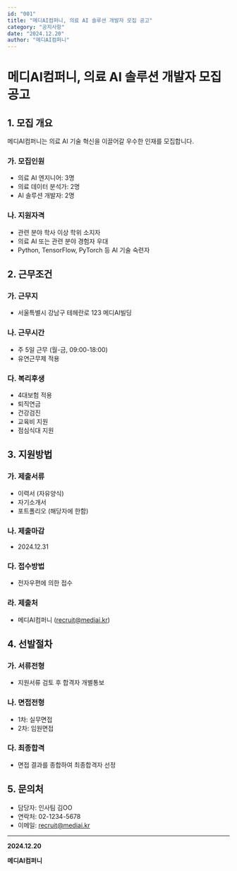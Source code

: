 ```yaml
---
id: "001"
title: "메디AI컴퍼니, 의료 AI 솔루션 개발자 모집 공고"
category: "공지사항"
date: "2024.12.20"
author: "메디AI컴퍼니"
---
```


# 메디AI컴퍼니, 의료 AI 솔루션 개발자 모집 공고

## 1. 모집 개요

메디AI컴퍼니는 의료 AI 기술 혁신을 이끌어갈 우수한 인재를 모집합니다.

### 가. 모집인원
- 의료 AI 엔지니어: 3명
- 의료 데이터 분석가: 2명
- AI 솔루션 개발자: 2명

### 나. 지원자격
- 관련 분야 학사 이상 학위 소지자
- 의료 AI 또는 관련 분야 경험자 우대
- Python, TensorFlow, PyTorch 등 AI 기술 숙련자

## 2. 근무조건

### 가. 근무지
- 서울특별시 강남구 테헤란로 123 메디AI빌딩

### 나. 근무시간
- 주 5일 근무 (월-금, 09:00-18:00)
- 유연근무제 적용

### 다. 복리후생
- 4대보험 적용
- 퇴직연금
- 건강검진
- 교육비 지원
- 점심식대 지원

## 3. 지원방법

### 가. 제출서류
- 이력서 (자유양식)
- 자기소개서
- 포트폴리오 (해당자에 한함)

### 나. 제출마감
- 2024.12.31

### 다. 접수방법
- 전자우편에 의한 접수

### 라. 제출처
- 메디AI컴퍼니 (recruit@mediai.kr)

## 4. 선발절차

### 가. 서류전형
- 지원서류 검토 후 합격자 개별통보

### 나. 면접전형
- 1차: 실무면접
- 2차: 임원면접

### 다. 최종합격
- 면접 결과를 종합하여 최종합격자 선정

## 5. 문의처

- 담당자: 인사팀 김OO
- 연락처: 02-1234-5678
- 이메일: recruit@mediai.kr

---

**2024.12.20**

**메디AI컴퍼니** 